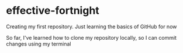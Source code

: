 # effective-fortnight
Creating my first repository. Just learning the basics of GitHub for now

So far, I've learned how to clone my repository locally, so I can commit changes using my terminal